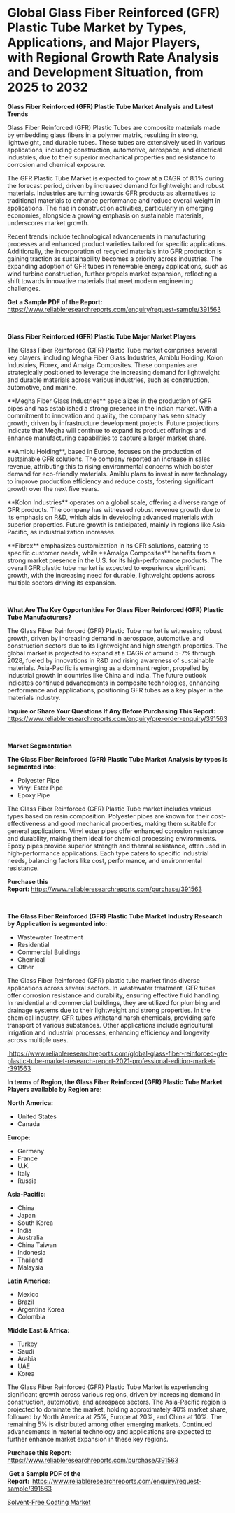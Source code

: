 <p><h1>Global Glass Fiber Reinforced (GFR) Plastic Tube Market by Types, Applications, and Major Players, with Regional Growth Rate Analysis and Development Situation, from 2025 to 2032</h1></p><p><strong>Glass Fiber Reinforced (GFR) Plastic Tube Market Analysis and Latest Trends</strong></p>
<p><p>Glass Fiber Reinforced (GFR) Plastic Tubes are composite materials made by embedding glass fibers in a polymer matrix, resulting in strong, lightweight, and durable tubes. These tubes are extensively used in various applications, including construction, automotive, aerospace, and electrical industries, due to their superior mechanical properties and resistance to corrosion and chemical exposure.</p><p>The GFR Plastic Tube Market is expected to grow at a CAGR of 8.1% during the forecast period, driven by increased demand for lightweight and robust materials. Industries are turning towards GFR products as alternatives to traditional materials to enhance performance and reduce overall weight in applications. The rise in construction activities, particularly in emerging economies, alongside a growing emphasis on sustainable materials, underscores market growth.</p><p>Recent trends include technological advancements in manufacturing processes and enhanced product varieties tailored for specific applications. Additionally, the incorporation of recycled materials into GFR production is gaining traction as sustainability becomes a priority across industries. The expanding adoption of GFR tubes in renewable energy applications, such as wind turbine construction, further propels market expansion, reflecting a shift towards innovative materials that meet modern engineering challenges.</p></p>
<p><strong>Get a Sample PDF of the Report:&nbsp;</strong> <a href="https://www.reliableresearchreports.com/enquiry/request-sample/391563?utm_campaign=2395&utm_medium=2&utm_source=Github&utm_content=ia&utm_term=29032025&utm_id=glass-fiber-reinforced-gfr-plastic-tube">https://www.reliableresearchreports.com/enquiry/request-sample/391563</a></p>
<p>&nbsp;</p>
<p><strong>Glass Fiber Reinforced (GFR) Plastic Tube Major Market Players</strong></p>
<p><p>The Glass Fiber Reinforced (GFR) Plastic Tube market comprises several key players, including Megha Fiber Glass Industries, Amiblu Holding, Kolon Industries, Fibrex, and Amalga Composites. These companies are strategically positioned to leverage the increasing demand for lightweight and durable materials across various industries, such as construction, automotive, and marine.</p><p>**Megha Fiber Glass Industries** specializes in the production of GFR pipes and has established a strong presence in the Indian market. With a commitment to innovation and quality, the company has seen steady growth, driven by infrastructure development projects. Future projections indicate that Megha will continue to expand its product offerings and enhance manufacturing capabilities to capture a larger market share.</p><p>**Amiblu Holding**, based in Europe, focuses on the production of sustainable GFR solutions. The company reported an increase in sales revenue, attributing this to rising environmental concerns which bolster demand for eco-friendly materials. Amiblu plans to invest in new technology to improve production efficiency and reduce costs, fostering significant growth over the next five years.</p><p>**Kolon Industries** operates on a global scale, offering a diverse range of GFR products. The company has witnessed robust revenue growth due to its emphasis on R&D, which aids in developing advanced materials with superior properties. Future growth is anticipated, mainly in regions like Asia-Pacific, as industrialization increases.</p><p>**Fibrex** emphasizes customization in its GFR solutions, catering to specific customer needs, while **Amalga Composites** benefits from a strong market presence in the U.S. for its high-performance products. The overall GFR plastic tube market is expected to experience significant growth, with the increasing need for durable, lightweight options across multiple sectors driving its expansion.</p></p>
<p>&nbsp;</p>
<p><strong>What Are The Key Opportunities For Glass Fiber Reinforced (GFR) Plastic Tube Manufacturers?</strong></p>
<p><p>The Glass Fiber Reinforced (GFR) Plastic Tube market is witnessing robust growth, driven by increasing demand in aerospace, automotive, and construction sectors due to its lightweight and high strength properties. The global market is projected to expand at a CAGR of around 5-7% through 2028, fueled by innovations in R&D and rising awareness of sustainable materials. Asia-Pacific is emerging as a dominant region, propelled by industrial growth in countries like China and India. The future outlook indicates continued advancements in composite technologies, enhancing performance and applications, positioning GFR tubes as a key player in the materials industry.</p></p>
<p><strong>Inquire or Share Your Questions If Any Before Purchasing This Report:</strong> <a href="https://www.reliableresearchreports.com/enquiry/pre-order-enquiry/391563?utm_campaign=2395&utm_medium=2&utm_source=Github&utm_content=ia&utm_term=29032025&utm_id=glass-fiber-reinforced-gfr-plastic-tube">https://www.reliableresearchreports.com/enquiry/pre-order-enquiry/391563</a></p>
<p>&nbsp;</p>
<p><strong>Market Segmentation</strong></p>
<p><strong>The Glass Fiber Reinforced (GFR) Plastic Tube Market Analysis by types is segmented into:</strong></p>
<p><ul><li>Polyester Pipe</li><li>Vinyl Ester Pipe</li><li>Epoxy Pipe</li></ul></p>
<p><p>The Glass Fiber Reinforced (GFR) Plastic Tube market includes various types based on resin composition. Polyester pipes are known for their cost-effectiveness and good mechanical properties, making them suitable for general applications. Vinyl ester pipes offer enhanced corrosion resistance and durability, making them ideal for chemical processing environments. Epoxy pipes provide superior strength and thermal resistance, often used in high-performance applications. Each type caters to specific industrial needs, balancing factors like cost, performance, and environmental resistance.</p></p>
<p><strong>Purchase this Report:&nbsp;</strong><a href="https://www.reliableresearchreports.com/purchase/391563?utm_campaign=2395&utm_medium=2&utm_source=Github&utm_content=ia&utm_term=29032025&utm_id=glass-fiber-reinforced-gfr-plastic-tube">https://www.reliableresearchreports.com/purchase/391563</a></p>
<p>&nbsp;</p>
<p><strong>The Glass Fiber Reinforced (GFR) Plastic Tube Market Industry Research by Application is segmented into:</strong></p>
<p><ul><li>Wastewater Treatment</li><li>Residential</li><li>Commercial Buildings</li><li>Chemical</li><li>Other</li></ul></p>
<p><p>The Glass Fiber Reinforced (GFR) plastic tube market finds diverse applications across several sectors. In wastewater treatment, GFR tubes offer corrosion resistance and durability, ensuring effective fluid handling. In residential and commercial buildings, they are utilized for plumbing and drainage systems due to their lightweight and strong properties. In the chemical industry, GFR tubes withstand harsh chemicals, providing safe transport of various substances. Other applications include agricultural irrigation and industrial processes, enhancing efficiency and longevity across multiple uses.</p></p>
<p><a href="https://www.reliableresearchreports.com/global-glass-fiber-reinforced-gfr-plastic-tube-market-research-report-2021-professional-edition-market-r391563?utm_campaign=2395&utm_medium=2&utm_source=Github&utm_content=ia&utm_term=29032025&utm_id=glass-fiber-reinforced-gfr-plastic-tube">&nbsp;https://www.reliableresearchreports.com/global-glass-fiber-reinforced-gfr-plastic-tube-market-research-report-2021-professional-edition-market-r391563</a></p>
<p><strong>In terms of Region, the Glass Fiber Reinforced (GFR) Plastic Tube Market Players available by Region are:</strong></p>
<p>
    <p> <strong> North America: </strong>
        <ul>
            <li>United States</li>
            <li>Canada</li>
        </ul>
        </p> 
    <p> <strong> Europe: </strong>
        <ul>
            <li>Germany</li>
            <li>France</li>
            <li>U.K.</li>
            <li>Italy</li>
            <li>Russia</li>
        </ul>
        </p> 
    <p> <strong> Asia-Pacific: </strong>
        <ul>
            <li>China</li>
            <li>Japan</li>
            <li>South Korea</li>
            <li>India</li>
            <li>Australia</li>
            <li>China Taiwan</li>
            <li>Indonesia</li>
            <li>Thailand</li>
            <li>Malaysia</li>
        </ul>
        </p> 
    <p> <strong> Latin America: </strong>
        <ul>
            <li>Mexico</li>
            <li>Brazil</li>
            <li>Argentina Korea</li>
            <li>Colombia</li>
        </ul>
        </p> 
    <p> <strong> Middle East & Africa: </strong>
        <ul>
            <li>Turkey</li>
            <li>Saudi</li>
            <li>Arabia</li>
            <li>UAE</li>
            <li>Korea</li>
        </ul>
    </p>
    </p>
<p><p>The Glass Fiber Reinforced (GFR) Plastic Tube Market is experiencing significant growth across various regions, driven by increasing demand in construction, automotive, and aerospace sectors. The Asia-Pacific region is projected to dominate the market, holding approximately 40% market share, followed by North America at 25%, Europe at 20%, and China at 10%. The remaining 5% is distributed among other emerging markets. Continued advancements in material technology and applications are expected to further enhance market expansion in these key regions.</p></p>
<p><strong>Purchase this Report: </strong><a href="https://www.reliableresearchreports.com/purchase/391563?utm_campaign=2395&utm_medium=2&utm_source=Github&utm_content=ia&utm_term=29032025&utm_id=glass-fiber-reinforced-gfr-plastic-tube">https://www.reliableresearchreports.com/purchase/391563</a></p>
<p>&nbsp;<strong>Get a Sample PDF of the Report:&nbsp;&nbsp;</strong><a href="https://www.reliableresearchreports.com/enquiry/request-sample/391563?utm_campaign=2395&utm_medium=2&utm_source=Github&utm_content=ia&utm_term=29032025&utm_id=glass-fiber-reinforced-gfr-plastic-tube">https://www.reliableresearchreports.com/enquiry/request-sample/391563</a></p>
<p><strong></strong></p>
<p><p><a href="https://github.com/NargisHussain75/Market-Research-Report-List-2/blob/main/solvent-free-coating-market.md?utm_campaign=2395&utm_medium=2&utm_source=Github&utm_content=ia&utm_term=29032025&utm_id=glass-fiber-reinforced-gfr-plastic-tube">Solvent-Free Coating Market</a></p></p>